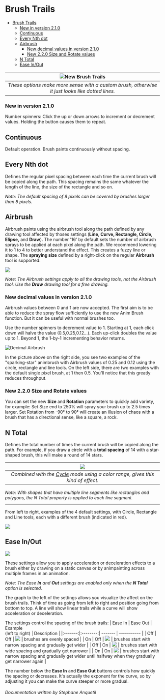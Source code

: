 # Brush Trails
- [Brush Trails](#brush-trails)
    - [New in version 2.1.0](#new-in-version-210)
  - [Continuous](#continuous)
  - [Every Nth dot](#every-nth-dot)
  - [Airbrush](#airbrush)
    - [New decimal values in version 2.1.0](#new-decimal-values-in-version-210)
    - [New 2.2.0 Size and Rotate values](#new-220-size-and-rotate-values)
  - [N Total](#n-total)
  - [Ease In/Out](#ease-inout)

| ![New Brush Trails](brushtrails.png) |
| :-----: |
| *These options make more sense with a custom brush, otherwise it just looks like dotted lines.* |

### New in version 2.1.0 

Number spinners: Click the up or down arrows to increment or decrement values. Holding the button causes them to repeat.

## Continuous
Default operation. Brush paints continuously without spacing.

## Every Nth dot

Defines the regular pixel spacing between each time the current brush will be copied along the path. This spacing remains the same whatever the length of the line, the size of the rectangle and so on.

*Note: The default spacing of 8 pixels can be covered by brushes larger than 8 pixels.*

## Airbrush
Airbrush paints using the airbrush tool along the path defined by any drawing tool affected by thoses settings (**Line, Curve, Rectangle, Circle, Elipse,** and **Draw**). The number '16' by default sets the number of airbrush sprays to be applied at each pixel along the path. We recommend lowering it to 1 to 4 to better understand the effect. This creates a fuzzy line or shape.  The **spraying size** defined by a right-click on the regular **Airbrush** tool is supported.

![](airbrush.png)

*Note: The Airbrush settings apply to all the drawing tools, not the Airbrush tool. Use the **Draw** drawing tool for a free drawing.*

### New decimal values in version 2.1.0 
Airbrush values between 0 and 1 are now accepted. The first aim is to be able to reduce the spray flow sufficiently to use the new Anim Brush function. But it can be useful with normal brushes too.

Use the number spinners to decrement value to 1. Starting at 1, each click down will halve the value (0.5,0.25,0.12...). Each up-click doubles the value up to 1. Beyond 1, the 1-by-1 incrementing behavior returns.

![Decimal Airbrush](decimal-airbrush.png)

In the picture above on the right side, you see two examples of the "sparking-star" animbrush with Airbrush values of 0.25 and 0.12 using the circle, rectangle and line tools.
On the left side, there are two examples with the default single pixel brush, at 1 then 0.5. You'll notice that this greatly reduces throughput.

### New 2.2.0 Size and Rotate values 

You can set the new **Size** and **Rotation** parameters to quickly add variety, for example:
Set Size end to 250% will spray your brush up to 2.5 times larger.
Set Rotation from -90° to 90° will create an illusion of chaos with a brush that has a directional sense, like a square, a rock.

## N Total
Defines the total number of times the current brush will be copied along the path. For example, if you draw a circle with a **total spacing** of 14 with a star-shaped brush, this will make a round of 14 stars.

| ![](14stars.png) |
| :-----: |
| *Combined with the [Cycle](../../menus/src/mode.md#cycle) mode using a color range, gives this kind of effect.* |

*Note: With shapes that have multiple line segments like rectangles and polygons, the N Total property is applied to each line segment.*

---

From left to right, examples of the 4 default settings, with Circle, Rectangle and Line tools, each with a different brush (indicated in red).

![](Spacing-examples.png)

## Ease In/Out

![](brushtrails-ease.png)

These settings allow you to apply acceleration or deceleration effects to a brush either
by drawing on a static canvas or by animpainting across multiple frames in an animation.

*Note: The Ease **In** and **Out** settings are enabled only when the **N Total** option is selected.*

The graph to the left of the settings allows you visualize the affect on the brush trails.
Think of time as going from left to right and position going from bottom to top.
A line will show linear trails while a curve will show acceleration or deceleration.

<style>
td:nth-child(3) {
  background-color: black;
}
</style>

The settings control the spacing of the brush trails:
| Ease In | Ease Out | Example<br>(left to right) | Description |
|:-------:|:--------:| ------- | ----------- |
| Off     | Off      | ![](brushtrails-flat.png)  | brushes are evenly spaced |
| On      | Off      | ![](brushtrails-in.png)    | brushes start with narrow spacing and gradually get wider |
| Off     | On       | ![](brushtrails-out.png)   | brushes start with wide spacing and gradually get narrower |
| On      | On       | ![](brushtrails-inout.png) | brushes start with narrow spacing and gradually get wider until halfway when they gradually get narrower again |

The number below the **Ease In** and **Ease Out** buttons controls how quickly the spacing or decreases. It's actually the exponent for the curve, so by adjusting it you can make the curve steeper or more gradual.

###### Documentation written by Stephane Anquetil
